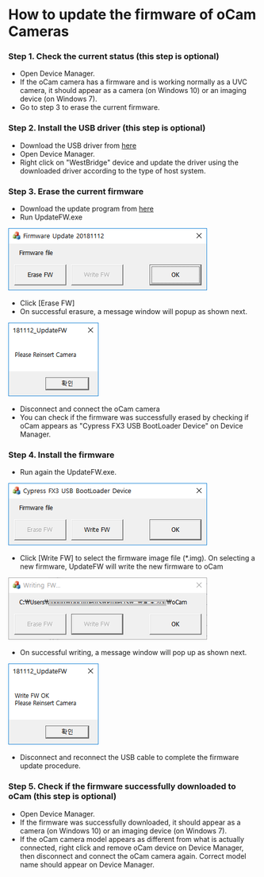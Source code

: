 # How to update the firmware of oCam Cameras
### Step 1. Check the current status (this step is optional)
* Open Device Manager.
* If the oCam camera has a firmware and is working normally as a UVC camera, it should appear as a camera (on Windows 10) or an imaging device (on Windows 7).
* Go to step 3 to erase the current firmware.

### Step 2. Install the USB driver (this step is optional)
* Download the USB driver from [here](https://github.com/withrobot/oCam/blob/master/Firmware/Update_FW/Drivers%20for%20FX3.zip)
* Open Device Manager.
* Right click on "WestBridge" device and update the driver using the downloaded driver according to the type of host system.

### Step 3. Erase the current firmware
* Download the update program from [here](https://github.com/withrobot/oCam/blob/master/Firmware/Update_FW/181112_UpdateFW.zip)<br/>
* Run UpdateFW.exe

![ScreenShot](../../images/updatafw_1.png)
* Click [Erase FW]
* On successful erasure, a message window will popup as shown next.

![ScreenShot](../../images/updatafw_2.png)

* Disconnect and connect the oCam camera
* You can check if the firmware was successfully erased by checking if oCam appears as "Cypress FX3 USB BootLoader Device" on Device Manager.


### Step 4. Install the firmware
* Run again the UpdateFW.exe.

![ScreenShot](../../images/updatafw_3.png)

* Click [Write FW] to select the firmware image file (*.img). On selecting a new firmware, UpdateFW will write the new firmware to oCam

![ScreenShot](../../images/updatafw_4.png)

* On successful writing, a message window will pop up as shown next.

![ScreenShot](../../images/updatafw_5.png)

* Disconnect and reconnect the USB cable to complete the firmware update procedure.


### Step 5. Check if the firmware successfully downloaded to oCam (this step is optional)
* Open Device Manager.
* If the firmware was successfully downloaded, it should appear as a camera (on Windows 10) or an imaging device (on Windows 7).
* If the oCam camera model appears as different from what is actually connected, right click and remove oCam device on Device Manager, then disconnect and connect the oCam camera again. Correct model name should appear on Device Manager.

